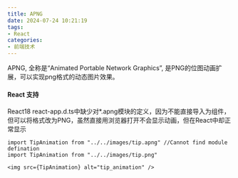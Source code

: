 ```yaml
---
title: APNG
date: 2024-07-24 10:21:19
tags:
- React
categories: 
- 前端技术
---
```

APNG, 全称是“Animated Portable Network Graphics”, 是PNG的位图动画扩展，可以实现png格式的动态图片效果。

#### React 支持
React18 react-app.d.ts中缺少对*.apng模块的定义，因为不能直接导入为组件，但可以将格式改为PNG，虽然直接用浏览器打开不会显示动画，但在React中却正常显示
```
import TipAnimation from "../../images/tip.apng" //Cannot find module defination
import TipAnimation from "../../images/tip.png"

<img src={TipAnimation} alt="tip_animation" />
```